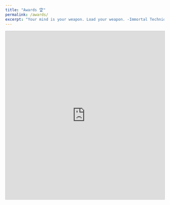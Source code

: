```yaml
---
title: "Awards 🏆"
permalink: /awards/
excerpt: "Your mind is your weapon. Load your weapon. -Immortal Technique"
---
```


<iframe class="airtable-embed" src="https://airtable.com/embed/shr9Nn7bTXnti7OAy?backgroundColor=gray&viewControls=on" frameborder="0" onmousewheel="" width="100%" height="533" style="background: transparent; border: 1px solid #ccc;"></iframe>